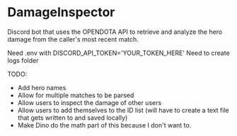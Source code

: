# DamageInspector
Discord bot that uses the OPENDOTA API to retrieve and analyze the hero damage from the caller's most recent match.

Need .env with DISCORD_API_TOKEN='YOUR_TOKEN_HERE'
Need to create logs folder

TODO:
  * Add hero names
  * Allow for multiple matches to be parsed
  * Allow users to inspect the damage of other users
  * Allow users to add themselves to the ID list (will have to create a text file that gets written to and saved locally)
  * Make Dino do the math part of this because I don't want to.